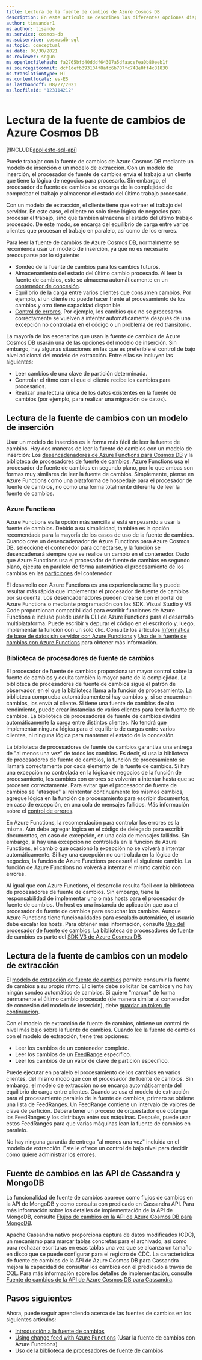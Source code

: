 ```yaml
---
title: Lectura de la fuente de cambios de Azure Cosmos DB
description: En este artículo se describen las diferentes opciones disponibles para leer y obtener acceso a la fuente de cambios en Azure Cosmos DB.
author: timsander1
ms.author: tisande
ms.service: cosmos-db
ms.subservice: cosmosdb-sql
ms.topic: conceptual
ms.date: 06/30/2021
ms.reviewer: sngun
ms.openlocfilehash: fa2765bfd40dddf64307a5dfaacefea0b80eeb1f
ms.sourcegitcommit: dcf1defb393104f8afc6b707fc748e0ff4c81830
ms.translationtype: HT
ms.contentlocale: es-ES
ms.lasthandoff: 08/27/2021
ms.locfileid: "123114212"
---
```

# <a name="reading-azure-cosmos-db-change-feed"></a>Lectura de la fuente de cambios de Azure Cosmos DB
[!INCLUDE[appliesto-sql-api](../includes/appliesto-sql-api.md)]

Puede trabajar con la fuente de cambios de Azure Cosmos DB mediante un modelo de inserción o un modelo de extracción. Con un modelo de inserción, el procesador de fuente de cambios envía el trabajo a un cliente que tiene la lógica de negocios para procesarlo. Sin embargo, el procesador de fuente de cambios se encarga de la complejidad de comprobar el trabajo y almacenar el estado del último trabajo procesado.

Con un modelo de extracción, el cliente tiene que extraer el trabajo del servidor. En este caso, el cliente no solo tiene lógica de negocios para procesar el trabajo, sino que también almacena el estado del último trabajo procesado. De este modo, se encarga del equilibrio de carga entre varios clientes que procesan el trabajo en paralelo, así como de los errores.

Para leer la fuente de cambios de Azure Cosmos DB, normalmente se recomienda usar un modelo de inserción, ya que no es necesario preocuparse por lo siguiente:

- Sondeo de la fuente de cambios para los cambios futuros.
- Almacenamiento del estado del último cambio procesado. Al leer la fuente de cambios, este se almacena automáticamente en un [contenedor de concesión](change-feed-processor.md#components-of-the-change-feed-processor).
- Equilibrio de la carga entre varios clientes que consumen cambios. Por ejemplo, si un cliente no puede hacer frente al procesamiento de los cambios y otro tiene capacidad disponible.
- [Control de errores](change-feed-processor.md#error-handling). Por ejemplo, los cambios que no se procesaron correctamente se vuelven a intentar automáticamente después de una excepción no controlada en el código o un problema de red transitorio.

La mayoría de los escenarios que usan la fuente de cambios de Azure Cosmos DB usarán una de las opciones del modelo de inserción. Sin embargo, hay algunas situaciones en las que es preferible el control de bajo nivel adicional del modelo de extracción. Entre ellas se incluyen las siguientes:

- Leer cambios de una clave de partición determinada.
- Controlar el ritmo con el que el cliente recibe los cambios para procesarlos.
- Realizar una lectura única de los datos existentes en la fuente de cambios (por ejemplo, para realizar una migración de datos).

## <a name="reading-change-feed-with-a-push-model"></a>Lectura de la fuente de cambios con un modelo de inserción

Usar un modelo de inserción es la forma más fácil de leer la fuente de cambios. Hay dos maneras de leer la fuente de cambios con un modelo de inserción: Los [desencadenadores de Azure Functions para Cosmos DB](change-feed-functions.md) y la [biblioteca de procesadores de fuente de cambios](change-feed-processor.md). Azure Functions usa el procesador de fuente de cambios en segundo plano, por lo que ambas son formas muy similares de leer la fuente de cambios. Simplemente, piense en Azure Functions como una plataforma de hospedaje para el procesador de fuente de cambios, no como una forma totalmente diferente de leer la fuente de cambios.

### <a name="azure-functions"></a>Azure Functions

Azure Functions es la opción más sencilla si está empezando a usar la fuente de cambios. Debido a su simplicidad, también es la opción recomendada para la mayoría de los casos de uso de la fuente de cambios. Cuando cree un desencadenador de Azure Functions para Azure Cosmos DB, seleccione el contenedor para conectarse, y la función se desencadenará siempre que se realice un cambio en el contenedor. Dado que Azure Functions usa el procesador de fuente de cambios en segundo plano, ejecuta en paralelo de forma automática el procesamiento de los cambios en las [particiones](../partitioning-overview.md) del contenedor.

El desarrollo con Azure Functions es una experiencia sencilla y puede resultar más rápida que implementar el procesador de fuente de cambios por su cuenta. Los desencadenadores pueden crearse con el portal de Azure Functions o mediante programación con los SDK. Visual Studio y VS Code proporcionan compatibilidad para escribir funciones de Azure Functions e incluso puede usar la CLI de Azure Functions para el desarrollo multiplataforma. Puede escribir y depurar el código en el escritorio y, luego, implementar la función con un solo clic. Consulte los artículos [Informática de base de datos sin servidor con Azure Functions](serverless-computing-database.md) y [Uso de la fuente de cambios con Azure Functions](change-feed-functions.md) para obtener más información.

### <a name="change-feed-processor-library"></a>Biblioteca de procesadores de fuente de cambios

El procesador de fuente de cambios proporciona un mayor control sobre la fuente de cambios y oculta también la mayor parte de la complejidad. La biblioteca de procesadores de fuente de cambios sigue el patrón de observador, en el que la biblioteca llama a la función de procesamiento. La biblioteca comprueba automáticamente si hay cambios y, si se encuentran cambios, los envía al cliente. Si tiene una fuente de cambios de alto rendimiento, puede crear instancias de varios clientes para leer la fuente de cambios. La biblioteca de procesadores de fuente de cambios dividirá automáticamente la carga entre distintos clientes. No tendrá que implementar ninguna lógica para el equilibrio de cargas entre varios clientes, ni ninguna lógica para mantener el estado de la concesión.

La biblioteca de procesadores de fuente de cambios garantiza una entrega de "al menos una vez" de todos los cambios. Es decir, si usa la biblioteca de procesadores de fuente de cambios, la función de procesamiento se llamará correctamente por cada elemento de la fuente de cambios. Si hay una excepción no controlada en la lógica de negocios de la función de procesamiento, los cambios con errores se volverán a intentar hasta que se procesen correctamente. Para evitar que el procesador de fuente de cambios se "atasque" al reintentar continuamente los mismos cambios, agregue lógica en la función de procesamiento para escribir documentos, en caso de excepción, en una cola de mensajes fallidos. Más información sobre el [control de errores](change-feed-processor.md#error-handling).

En Azure Functions, la recomendación para controlar los errores es la misma. Aún debe agregar lógica en el código de delegado para escribir documentos, en caso de excepción, en una cola de mensajes fallidos. Sin embargo, si hay una excepción no controlada en la función de Azure Functions, el cambio que ocasionó la excepción no se volverá a intentar automáticamente. Si hay una excepción no controlada en la lógica de negocios, la función de Azure Functions procesará el siguiente cambio. La función de Azure Functions no volverá a intentar el mismo cambio con errores.

Al igual que con Azure Functions, el desarrollo resulta fácil con la biblioteca de procesadores de fuente de cambios. Sin embargo, tiene la responsabilidad de implementar uno o más hosts para el procesador de fuente de cambios. Un host es una instancia de aplicación que usa el procesador de fuente de cambios para escuchar los cambios. Aunque Azure Functions tiene funcionalidades para escalado automático, el usuario debe escalar los hosts. Para obtener más información, consulte [Uso del procesador de fuente de cambios](change-feed-processor.md#dynamic-scaling). La biblioteca de procesadores de fuente de cambios es parte del [SDK V3 de Azure Cosmos DB](https://github.com/Azure/azure-cosmos-dotnet-v3).

## <a name="reading-change-feed-with-a-pull-model"></a>Lectura de la fuente de cambios con un modelo de extracción

El [modelo de extracción de fuente de cambios](change-feed-pull-model.md) permite consumir la fuente de cambios a su propio ritmo. El cliente debe solicitar los cambios y no hay ningún sondeo automático de cambios. Si quiere "marcar" de forma permanente el último cambio procesado (de manera similar al contenedor de concesión del modelo de inserción), debe [guardar un token de continuación](change-feed-pull-model.md#saving-continuation-tokens).

Con el modelo de extracción de fuente de cambios, obtiene un control de nivel más bajo sobre la fuente de cambios. Cuando lee la fuente de cambios con el modelo de extracción, tiene tres opciones:

- Leer los cambios de un contenedor completo.
- Leer los cambios de un [FeedRange](change-feed-pull-model.md#using-feedrange-for-parallelization) específico.
- Leer los cambios de un valor de clave de partición específico.

Puede ejecutar en paralelo el procesamiento de los cambios en varios clientes, del mismo modo que con el procesador de fuente de cambios. Sin embargo, el modelo de extracción no se encarga automáticamente del equilibrio de carga entre clientes. Cuando se usa el modelo de extracción para el procesamiento paralelo de la fuente de cambios, primero se obtiene una lista de FeedRanges. Un FeedRange contiene un intervalo de valores de clave de partición. Deberá tener un proceso de orquestador que obtenga los FeedRanges y los distribuya entre sus máquinas. Después, puede usar estos FeedRanges para que varias máquinas lean la fuente de cambios en paralelo.

No hay ninguna garantía de entrega "al menos una vez" incluida en el modelo de extracción. Este le ofrece un control de bajo nivel para decidir cómo quiere administrar los errores.

## <a name="change-feed-in-apis-for-cassandra-and-mongodb"></a>Fuente de cambios en las API de Cassandra y MongoDB

La funcionalidad de fuente de cambios aparece como flujos de cambios en la API de MongoDB y como consulta con predicado en Cassandra API. Para más información sobre los detalles de implementación de la API de MongoDB, consulte [Flujos de cambios en la API de Azure Cosmos DB para MongoDB](../mongodb/change-streams.md).

Apache Cassandra nativo proporciona captura de datos modificados (CDC), un mecanismo para marcar tablas concretas para el archivado, así como para rechazar escrituras en esas tablas una vez que se alcanza un tamaño en disco que se puede configurar para el registro de CDC. La característica de fuente de cambios de la API de Azure Cosmos DB para Cassandra mejora la capacidad de consultar los cambios con el predicado a través de CQL. Para más información sobre los detalles de implementación, consulte [Fuente de cambios de la API de Azure Cosmos DB para Cassandra](../cassandra/cassandra-change-feed.md).

## <a name="next-steps"></a>Pasos siguientes

Ahora, puede seguir aprendiendo acerca de las fuentes de cambios en los siguientes artículos:

* [Introducción a la fuente de cambios](../change-feed.md)
* [Using change feed with Azure Functions](change-feed-functions.md) (Usar la fuente de cambios con Azure Functions)
* [Uso de la biblioteca de procesadores de fuente de cambios](change-feed-processor.md)
